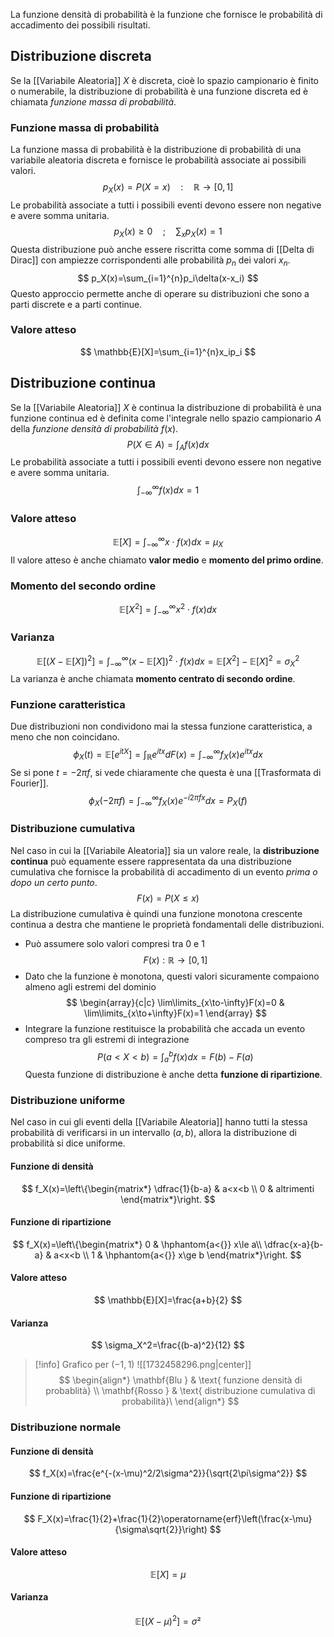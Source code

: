La funzione densità di probabilità è la funzione che fornisce le probabilità di accadimento dei possibili risultati.
## Distribuzione discreta
Se la [[Variabile Aleatoria]] $X$ è discreta, cioè lo spazio campionario è finito o numerabile, la distribuzione di probabilità è una funzione discreta ed è chiamata *funzione massa di probabilità*.
### Funzione massa di probabilità
La funzione massa di probabilità è la distribuzione di probabilità di una variabile aleatoria discreta e fornisce le probabilità associate ai possibili valori.
$$
p_X(x)=P(X=x) \quad : \quad \mathbb{R}\to[0,1]
$$
Le probabilità associate a tutti i possibili eventi devono essere non negative e avere somma unitaria.
$$
p_X(x)\ge 0 \quad ; \quad \sum_{x}p_X(x)=1
$$
Questa distribuzione può anche essere riscritta come somma di [[Delta di Dirac]] con ampiezze corrispondenti alle probabilità $p_n$ dei valori $x_n$.
$$
p_X(x)=\sum_{i=1}^{n}p_i\delta(x-x_i)
$$
Questo approccio permette anche di operare su distribuzioni che sono a parti discrete e a parti continue.
### Valore atteso
$$
\mathbb{E}[X]=\sum_{i=1}^{n}x_ip_i
$$
## Distribuzione continua
Se la [[Variabile Aleatoria]] $X$ è continua la distribuzione di probabilità è una funzione continua ed è definita come l'integrale nello spazio campionario $A$ della *funzione densità di probabilità* $f(x)$.
$$
P(X \in A) = \int_{A} f(x)  dx
$$
Le probabilità associate a tutti i possibili eventi devono essere non negative e avere somma unitaria.
$$
\int_{-\infty}^{\infty} f(x) dx = 1
$$
### Valore atteso
$$
\mathbb{E}[X] = \int_{-\infty}^{\infty} x\cdot f(x) dx = \mu_X
$$
Il valore atteso è anche chiamato **valor medio** e **momento del primo ordine**.
### Momento del secondo ordine
$$
\mathbb{E}[X^2] = \int_{-\infty}^{\infty} x^2\cdot f(x) dx 
$$
### Varianza
$$
\mathbb{E}[(X-\mathbb{E}[X])^2] = \int_{-\infty}^{\infty} (x-\mathbb{E}[X])^2\cdot f(x) dx = \mathbb{E}[X^2]-\mathbb{E}[X]^2=\sigma_X^2
$$
La varianza è anche chiamata **momento centrato di secondo ordine**.
### Funzione caratteristica
Due distribuzioni non condividono mai la stessa funzione caratteristica, a meno che non coincidano.
$$
\phi_X(t)=\mathbb{E}[e^{itX}]=\int_{\mathbb{R}}e^{itx}dF(x)=\int_{-\infty}^{\infty}f_X(x)e^{itx}dx
$$
Se si pone $t=-2\pi f$, si vede chiaramente che questa è una [[Trasformata di Fourier]].
$$
\phi_X(-2\pi f)=\int_{-\infty}^{\infty}f_X(x)e^{-i2\pi fx}dx=P_X(f)
$$
### Distribuzione cumulativa
Nel caso in cui la [[Variabile Aleatoria]] sia un valore reale, la **distribuzione continua** può equamente essere rappresentata da una distribuzione cumulativa che fornisce la probabilità di accadimento di un evento *prima o dopo un certo punto*.
$$
F(x)=P(X\le x)
$$
La distribuzione cumulativa è quindi una funzione monotona crescente continua a destra che mantiene le proprietà fondamentali delle distribuzioni.

- Può assumere solo valori compresi tra $0$ e $1$
$$
F(x) : \mathbb{R}\to[0,1]
$$
- Dato che la funzione è monotona, questi valori sicuramente compaiono almeno agli estremi del dominio 
$$
\begin{array}{c|c}
\lim\limits_{x\to-\infty}F(x)=0 & \lim\limits_{x\to+\infty}F(x)=1
\end{array}
$$
- Integrare la funzione restituisce la probabilità che accada un evento compreso tra gli estremi di integrazione
$$
P(a<X<b)=\int_{a}^{b}f(x)dx=F(b)-F(a)
$$
Questa funzione di distribuzione è anche detta **funzione di ripartizione**.
### Distribuzione uniforme
Nel caso in cui gli eventi della [[Variabile Aleatoria]] hanno tutti la stessa probabilità di verificarsi in  un intervallo $(a,b)$, allora la distribuzione di probabilità si dice uniforme.
#### Funzione di densità
$$
f_X(x)=\left\{\begin{matrix*}
\dfrac{1}{b-a} & a<x<b \\
0 & altrimenti
\end{matrix*}\right.
$$
#### Funzione di ripartizione
$$
f_X(x)=\left\{\begin{matrix*}
0 & \hphantom{a<{}} x\le a\\
\dfrac{x-a}{b-a} & a<x<b \\
1 & \hphantom{a<{}} x\ge b
\end{matrix*}\right.
$$
#### Valore atteso
$$
\mathbb{E}[X]=\frac{a+b}{2}
$$
#### Varianza
$$
\sigma_X^2=\frac{(b-a)^2}{12}
$$
>[!info] Grafico per $(-1,1)$
>![[1732458296.png|center]]
>$$
>\begin{align*}
>\mathbf{Blu } & \text{ funzione densità di probablità} \\
>\mathbf{Rosso } & \text{ distribuzione cumulativa di probabilità}\
>\end{align*}
>$$
### Distribuzione normale
#### Funzione di densità
$$
f_X(x)=\frac{e^{-(x-\mu)^2/2\sigma^2}}{\sqrt{2\pi\sigma^2}}
$$
#### Funzione di ripartizione
$$
F_X(x)=\frac{1}{2}+\frac{1}{2}\operatorname{erf}\left(\frac{x-\mu}{\sigma\sqrt{2}}\right)
$$
#### Valore atteso
$$
\mathbb{E}[X]=\mu
$$
#### Varianza
$$
\mathbb{E}[(X-\mu)^2]=\sigma²
$$